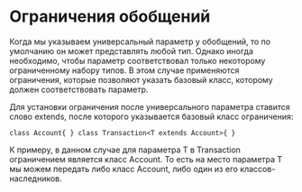 # Ограничения обобщений
Когда мы указываем универсальный параметр у обобщений, то по умолчанию он может представлять любой тип. Однако иногда необходимо, чтобы параметр соответствовал только некоторому ограниченному набору типов. В этом случае применяются ограничения, которые позволяют указать базовый класс, которому должен соответствовать параметр.

Для установки ограничения после универсального параметра ставится слово extends, после которого указывается базовый класс ограничения:

`class Account{ }
class Transaction<T extends Account>{ }`

К примеру, в данном случае для параметра T в Transaction ограничением является класс Account. То есть на место параметра T мы можем передать либо класс Account, либо один из его классов-наследников.

